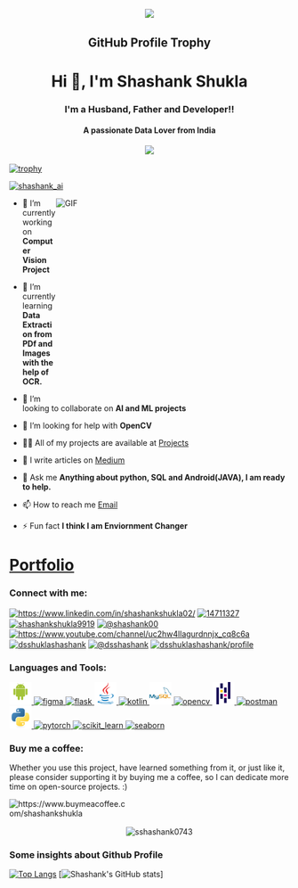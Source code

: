 <p align="center">
  <img width="140" src="https://user-images.githubusercontent.com/6661165/91657958-61b4fd00-eb00-11ea-9def-dc7ef5367e34.png" />  
  <h2 align="center">GitHub Profile Trophy</h2>
  
<h1 align="center">Hi 👋, I'm Shashank Shukla</h1>
<h3 align="center">I'm a Husband, Father and Developer!!</h3> 
<h4 align="center">A passionate Data Lover from India</h4>

<p align="center"> <img src="https://camo.githubusercontent.com/9ad8cfe3215fff758ea74784f86ef0de25b6acfbd6a4fab19d9a13ff47b05843/68747470733a2f2f7265732e636c6f7564696e6172792e636f6d2f616e7572616768617a72612f696d6167652f75706c6f61642f76313539343930383234322f6c6f676f5f636373776d652e737667" /> </p>


[![trophy](https://github-profile-trophy.vercel.app/?username=sshashank0743&theme=dracula)](https://github.com/ryo-ma/github-profile-trophy)

<p align="left"> <a href="https://twitter.com/shashank_ai" target="blank"><img src="https://img.shields.io/twitter/follow/shashank_ai?logo=twitter&style=for-the-badge" alt="shashank_ai" /></a> </p>

<img align="right" alt="GIF" width="420" height="360" src="https://media1.giphy.com/media/FoVzfcqCDSb7zCynOp/giphy.gif?cid=ecf05e47bidyuwqb4e0p850bbgagdt07u21n5v463au9i4oe&rid=giphy.gif&ct=g">

- 🔭 I’m currently working on **Computer Vision Project**

- 🌱 I’m currently learning **Data Extraction from PDf and Images with the help of OCR.**

- 👯 I’m looking to collaborate on **AI and ML projects**

- 🤝 I’m looking for help with **OpenCV**

- 👨‍💻 All of my projects are available at [Projects](https://github.com/Sshashank0743?tab=projects)

- 📝 I write articles on [Medium](https://shashank00.medium.com/)

- 💬 Ask me **Anything about python, SQL and Android(JAVA), I am ready to help.**

- 📫 How to reach me [Email](dsshuklashashank@gmail.com)

- ⚡ Fun fact **I think I am Enviornment Changer**

# [Portfolio](https://flowcv.me/shashank-shukla/) 

<h3 align="left">Connect with me:</h3>
<p align="left">
<a href="https://linkedin.com/in/https://www.linkedin.com/in/shashankshukla02/" target="blank"><img align="center" src="https://raw.githubusercontent.com/rahuldkjain/github-profile-readme-generator/master/src/images/icons/Social/linked-in-alt.svg" alt="https://www.linkedin.com/in/shashankshukla02/" height="30" width="40" /></a>
<a href="https://stackoverflow.com/users/14711327" target="blank"><img align="center" src="https://raw.githubusercontent.com/rahuldkjain/github-profile-readme-generator/master/src/images/icons/Social/stack-overflow.svg" alt="14711327" height="30" width="40" /></a>
<a href="https://kaggle.com/shashankshukla9919" target="blank"><img align="center" src="https://raw.githubusercontent.com/rahuldkjain/github-profile-readme-generator/master/src/images/icons/Social/kaggle.svg" alt="shashankshukla9919" height="30" width="40" /></a>
<a href="https://medium.com/@shashank00" target="blank"><img align="center" src="https://raw.githubusercontent.com/rahuldkjain/github-profile-readme-generator/master/src/images/icons/Social/medium.svg" alt="@shashank00" height="30" width="40" /></a>
<a href="https://www.youtube.com/channel/UC2hW4llAGURDNnjx_cq8C6A" target="blank"><img align="center" src="https://raw.githubusercontent.com/rahuldkjain/github-profile-readme-generator/master/src/images/icons/Social/youtube.svg" alt="https://www.youtube.com/channel/uc2hw4llagurdnnjx_cq8c6a" height="30" width="40" /></a>
<a href="https://www.hackerrank.com/dsshuklashashank" target="blank"><img align="center" src="https://raw.githubusercontent.com/rahuldkjain/github-profile-readme-generator/master/src/images/icons/Social/hackerrank.svg" alt="dsshuklashashank" height="30" width="40" /></a>
<a href="https://www.hackerearth.com/@dsshashank" target="blank"><img align="center" src="https://raw.githubusercontent.com/rahuldkjain/github-profile-readme-generator/master/src/images/icons/Social/hackerearth.svg" alt="@dsshashank" height="30" width="40" /></a>
<a href="https://auth.geeksforgeeks.org/user/dsshuklashashank/profile" target="blank"><img align="center" src="https://raw.githubusercontent.com/rahuldkjain/github-profile-readme-generator/master/src/images/icons/Social/geeks-for-geeks.svg" alt="dsshuklashashank/profile" height="30" width="40" /></a>
</p>


<h3 align="left">Languages and Tools:</h3>
<p align="left"> <a href="https://developer.android.com" target="_blank" rel="noreferrer"> <img src="https://raw.githubusercontent.com/devicons/devicon/master/icons/android/android-original-wordmark.svg" alt="android" width="40" height="40"/> </a> <a href="https://www.figma.com/" target="_blank" rel="noreferrer"> <img src="https://www.vectorlogo.zone/logos/figma/figma-icon.svg" alt="figma" width="40" height="40"/> </a> <a href="https://flask.palletsprojects.com/" target="_blank" rel="noreferrer"> <img src="https://www.vectorlogo.zone/logos/pocoo_flask/pocoo_flask-icon.svg" alt="flask" width="40" height="40"/> </a> <a href="https://www.java.com" target="_blank" rel="noreferrer"> <img src="https://raw.githubusercontent.com/devicons/devicon/master/icons/java/java-original.svg" alt="java" width="40" height="40"/> </a> <a href="https://kotlinlang.org" target="_blank" rel="noreferrer"> <img src="https://www.vectorlogo.zone/logos/kotlinlang/kotlinlang-icon.svg" alt="kotlin" width="40" height="40"/> </a> <a href="https://www.mysql.com/" target="_blank" rel="noreferrer"> <img src="https://raw.githubusercontent.com/devicons/devicon/master/icons/mysql/mysql-original-wordmark.svg" alt="mysql" width="40" height="40"/> </a> <a href="https://opencv.org/" target="_blank" rel="noreferrer"> <img src="https://www.vectorlogo.zone/logos/opencv/opencv-icon.svg" alt="opencv" width="40" height="40"/> </a> <a href="https://pandas.pydata.org/" target="_blank" rel="noreferrer"> <img src="https://raw.githubusercontent.com/devicons/devicon/2ae2a900d2f041da66e950e4d48052658d850630/icons/pandas/pandas-original.svg" alt="pandas" width="40" height="40"/> </a> <a href="https://postman.com" target="_blank" rel="noreferrer"> <img src="https://www.vectorlogo.zone/logos/getpostman/getpostman-icon.svg" alt="postman" width="40" height="40"/> </a> <a href="https://www.python.org" target="_blank" rel="noreferrer"> <img src="https://raw.githubusercontent.com/devicons/devicon/master/icons/python/python-original.svg" alt="python" width="40" height="40"/> </a> <a href="https://pytorch.org/" target="_blank" rel="noreferrer"> <img src="https://www.vectorlogo.zone/logos/pytorch/pytorch-icon.svg" alt="pytorch" width="40" height="40"/> </a> <a href="https://scikit-learn.org/" target="_blank" rel="noreferrer"> <img src="https://upload.wikimedia.org/wikipedia/commons/0/05/Scikit_learn_logo_small.svg" alt="scikit_learn" width="40" height="40"/> </a> <a href="https://seaborn.pydata.org/" target="_blank" rel="noreferrer"> <img src="https://seaborn.pydata.org/_images/logo-mark-lightbg.svg" alt="seaborn" width="40" height="40"/> </a> </p>


<h3 align="left">Buy me a coffee:</h3>
Whether you use this project, have learned something from it, or just like it, please consider supporting it by buying me a coffee, so I can dedicate more time on open-source projects. :)
<p><a href="https://www.buymeacoffee.com/shashankshukla"> <img align="left" src="https://cdn.buymeacoffee.com/buttons/v2/default-yellow.png" height="50" width="210" alt="https://www.buymeacoffee.com/shashankshukla" /></a></p><br><br>


<p><img align="center" src="https://github-readme-streak-stats.herokuapp.com/?user=sshashank0743&" alt="sshashank0743" /></p>


### Some insights about Github Profile

[![Top Langs](https://github-readme-stats.vercel.app/api/top-langs?username=sshashank0743&theme=synthwave)](https://github.com/sshashank0743/github-readme-stats)
[![Shashank's GitHub stats](https://github-readme-stats.vercel.app/api?username=sshashank0743&count_private=true&theme=synthwave)]


